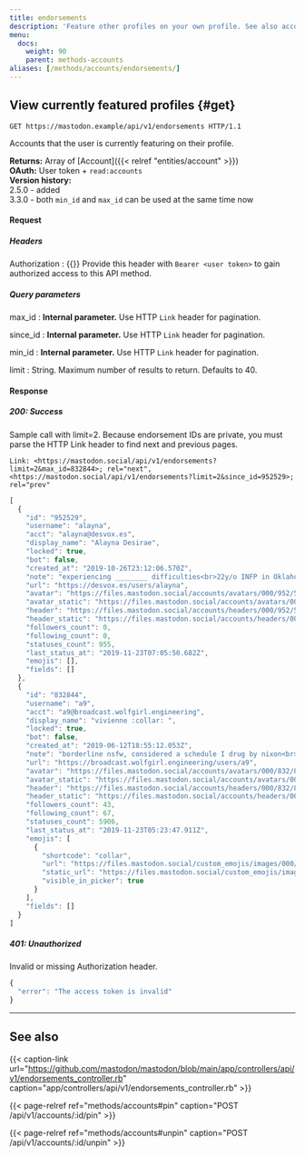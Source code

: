 ```yaml
---
title: endorsements
description: 'Feature other profiles on your own profile. See also accounts/:id/{pin,unpin}'
menu:
  docs:
    weight: 90
    parent: methods-accounts
aliases: [/methods/accounts/endorsements/]
---
```


## View currently featured profiles {#get}

```http
GET https://mastodon.example/api/v1/endorsements HTTP/1.1
```

Accounts that the user is currently featuring on their profile.

**Returns:** Array of [Account]({{< relref "entities/account" >}})\
**OAuth:** User token + `read:accounts`\
**Version history:**\
2.5.0 - added\
3.3.0 - both `min_id` and `max_id` can be used at the same time now

#### Request

##### Headers

Authorization 
: {{<required>}} Provide this header with `Bearer <user token>` to gain authorized access to this API method.

##### Query parameters

max_id 
: **Internal parameter.** Use HTTP `Link` header for pagination.

since_id
: **Internal parameter.** Use HTTP `Link` header for pagination.

min_id
: **Internal parameter.** Use HTTP `Link` header for pagination.

limit
: String. Maximum number of results to return. Defaults to 40.

#### Response
##### 200: Success

Sample call with limit=2. Because endorsement IDs are private, you must parse the HTTP Link header to find next and previous pages.

```http
Link: <https://mastodon.social/api/v1/endorsements?limit=2&max_id=832844>; rel="next", <https://mastodon.social/api/v1/endorsements?limit=2&since_id=952529>; rel="prev"
```

```javascript
[
  {
    "id": "952529",
    "username": "alayna",
    "acct": "alayna@desvox.es",
    "display_name": "Alayna Desirae",
    "locked": true,
    "bot": false,
    "created_at": "2019-10-26T23:12:06.570Z",
    "note": "experiencing ________ difficulties<br>22y/o INFP in Oklahoma",
    "url": "https://desvox.es/users/alayna",
    "avatar": "https://files.mastodon.social/accounts/avatars/000/952/529/original/6534122046d050d5.png",
    "avatar_static": "https://files.mastodon.social/accounts/avatars/000/952/529/original/6534122046d050d5.png",
    "header": "https://files.mastodon.social/accounts/headers/000/952/529/original/496f1f817e042ade.png",
    "header_static": "https://files.mastodon.social/accounts/headers/000/952/529/original/496f1f817e042ade.png",
    "followers_count": 0,
    "following_count": 0,
    "statuses_count": 955,
    "last_status_at": "2019-11-23T07:05:50.682Z",
    "emojis": [],
    "fields": []
  },
  {
    "id": "832844",
    "username": "a9",
    "acct": "a9@broadcast.wolfgirl.engineering",
    "display_name": "vivienne :collar: ",
    "locked": true,
    "bot": false,
    "created_at": "2019-06-12T18:55:12.053Z",
    "note": "borderline nsfw, considered a schedule I drug by nixon<br>waiting for the year of the illumos desktop",
    "url": "https://broadcast.wolfgirl.engineering/users/a9",
    "avatar": "https://files.mastodon.social/accounts/avatars/000/832/844/original/ae1de0b8fb63d1c6.png",
    "avatar_static": "https://files.mastodon.social/accounts/avatars/000/832/844/original/ae1de0b8fb63d1c6.png",
    "header": "https://files.mastodon.social/accounts/headers/000/832/844/original/5088e4a16e6d8736.png",
    "header_static": "https://files.mastodon.social/accounts/headers/000/832/844/original/5088e4a16e6d8736.png",
    "followers_count": 43,
    "following_count": 67,
    "statuses_count": 5906,
    "last_status_at": "2019-11-23T05:23:47.911Z",
    "emojis": [
      {
        "shortcode": "collar",
        "url": "https://files.mastodon.social/custom_emojis/images/000/106/920/original/80953b9cd96ec4dc.png",
        "static_url": "https://files.mastodon.social/custom_emojis/images/000/106/920/static/80953b9cd96ec4dc.png",
        "visible_in_picker": true
      }
    ],
    "fields": []
  }
]
```

##### 401: Unauthorized

Invalid or missing Authorization header.

```javascript
{
  "error": "The access token is invalid"
}
```

---

## See also

{{< caption-link url="https://github.com/mastodon/mastodon/blob/main/app/controllers/api/v1/endorsements_controller.rb" caption="app/controllers/api/v1/endorsements_controller.rb" >}}

{{< page-relref ref="methods/accounts#pin" caption="POST /api/v1/accounts/:id/pin" >}}

{{< page-relref ref="methods/accounts#unpin" caption="POST /api/v1/accounts/:id/unpin" >}}